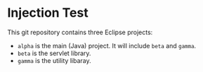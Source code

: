 # Injection Test

This git repository contains three Eclipse projects:

* `alpha` is the main (Java) project. It will include `beta` and `gamma`.
* `beta` is the servlet library.
* `gamma` is the utility libaray.

